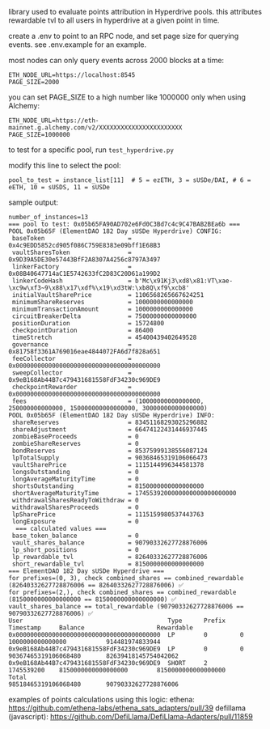library used to evaluate points attribution in Hyperdrive pools.
this attributes rewardable tvl to all users in hyperdrive at a given point in time.

create a .env to point to an RPC node, and set page size for querying events.
see .env.example for an example.

most nodes can only query events across 2000 blocks at a time:
```
ETH_NODE_URL=https://localhost:8545
PAGE_SIZE=2000
```

you can set PAGE_SIZE to a high number like 1000000 only when using Alchemy:
```
ETH_NODE_URL=https://eth-mainnet.g.alchemy.com/v2/XXXXXXXXXXXXXXXXXXXXXXX
PAGE_SIZE=1000000
```

to test for a specific pool, run `test_hyperdrive.py`

modify this line to select the pool:

```
pool_to_test = instance_list[11]  # 5 = ezETH, 3 = sUSDe/DAI, # 6 = eETH, 10 = sUSDS, 11 = sUSDe
```

sample output:
```
number_of_instances=13
=== pool to test: 0x05b65FA90AD702e6Fd0C3Bd7c4c9C47BAB2BEa6b ===
POOL 0x05b65F (ElementDAO 182 Day sUSDe Hyperdrive) CONFIG:
 baseToken                       = 0x4c9EDD5852cd905f086C759E8383e09bff1E68B3
 vaultSharesToken                = 0x9D39A5DE30e57443BfF2A8307A4256c8797A3497
 linkerFactory                   = 0x08B40647714aC1E5742633fC2D83C20D61a199D2
 linkerCodeHash                  = b'Mc\x91Kj3\xd8\x81:VT\xae-\xc9w\xf3~9\x88\x17\xdf%\x19\xd3tW:\xb8Q\xf9\xcb8'
 initialVaultSharePrice          = 1106568265667624251
 minimumShareReserves            = 1000000000000000
 minimumTransactionAmount        = 1000000000000000
 circuitBreakerDelta             = 75000000000000000
 positionDuration                = 15724800
 checkpointDuration              = 86400
 timeStretch                     = 45400439402649528
 governance                      = 0x81758f3361A769016eae4844072FA6d7f828a651
 feeCollector                    = 0x0000000000000000000000000000000000000000
 sweepCollector                  = 0x9eB168Ab44B7c479431681558FdF34230c969DE9
 checkpointRewarder              = 0x0000000000000000000000000000000000000000
 fees                            = (10000000000000000, 250000000000000, 150000000000000000, 30000000000000000)
POOL 0x05b65F (ElementDAO 182 Day sUSDe Hyperdrive) INFO:
 shareReserves                   = 83451168293025296882
 shareAdjustment                 = 66474122431446937445
 zombieBaseProceeds              = 0
 zombieShareReserves             = 0
 bondReserves                    = 85375999138556087124
 lpTotalSupply                   = 90368465319106066473
 vaultSharePrice                 = 1115144996344581378
 longsOutstanding                = 0
 longAverageMaturityTime         = 0
 shortsOutstanding               = 8150000000000000000
 shortAverageMaturityTime        = 1745539200000000000000000000
 withdrawalSharesReadyToWithdraw = 0
 withdrawalSharesProceeds        = 0
 lpSharePrice                    = 1115159980537443763
 longExposure                    = 0
  === calculated values ===
 base_token_balance              = 0
 vault_shares_balance            = 90790332627728876006
 lp_short_positions              = 0
 lp_rewardable_tvl               = 82640332627728876006
 short_rewardable_tvl            = 8150000000000000000
=== ElementDAO 182 Day sUSDe Hyperdrive ===
for prefixes=(0, 3), check combined_shares == combined_rewardable (82640332627728876006 == 82640332627728876006) ✅
for prefixes=(2,), check combined_shares == combined_rewardable (8150000000000000000 == 8150000000000000000) ✅
vault_shares_balance == total_rewardable (90790332627728876006 == 90790332627728876006) ✅
User                                        Type      Prefix    Timestamp     Balance                    Rewardable
0x0000000000000000000000000000000000000000  LP        0         0             1000000000000000           914481974833944
0x9eB168Ab44B7c479431681558FdF34230c969DE9  LP        0         0             90367465319106068480       82639418145754042062
0x9eB168Ab44B7c479431681558FdF34230c969DE9  SHORT     2         1745539200    8150000000000000000        8150000000000000000
Total                                                                         98518465319106068480       90790332627728876006
```

examples of points calculations using this logic:
ethena: https://github.com/ethena-labs/ethena_sats_adapters/pull/39
defillama (javascript): https://github.com/DefiLlama/DefiLlama-Adapters/pull/11859
